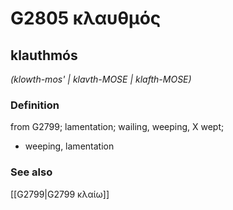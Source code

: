 # G2805 κλαυθμός

## klauthmós

_(klowth-mos' | klavth-MOSE | klafth-MOSE)_

### Definition

from G2799; lamentation; wailing, weeping, X wept; 

- weeping, lamentation

### See also

[[G2799|G2799 κλαίω]]
